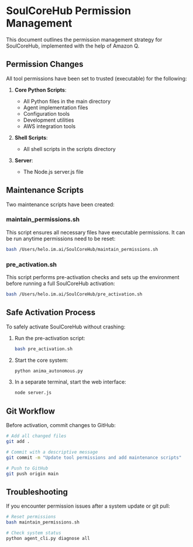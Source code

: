 # SoulCoreHub Permission Management

This document outlines the permission management strategy for SoulCoreHub, implemented with the help of Amazon Q.

## Permission Changes

All tool permissions have been set to trusted (executable) for the following:

1. **Core Python Scripts**:
   - All Python files in the main directory
   - Agent implementation files
   - Configuration tools
   - Development utilities
   - AWS integration tools

2. **Shell Scripts**:
   - All shell scripts in the scripts directory

3. **Server**:
   - The Node.js server.js file

## Maintenance Scripts

Two maintenance scripts have been created:

### maintain_permissions.sh

This script ensures all necessary files have executable permissions. It can be run anytime permissions need to be reset:

```bash
bash /Users/helo.im.ai/SoulCoreHub/maintain_permissions.sh
```

### pre_activation.sh

This script performs pre-activation checks and sets up the environment before running a full SoulCoreHub activation:

```bash
bash /Users/helo.im.ai/SoulCoreHub/pre_activation.sh
```

## Safe Activation Process

To safely activate SoulCoreHub without crashing:

1. Run the pre-activation script:
   ```bash
   bash pre_activation.sh
   ```

2. Start the core system:
   ```bash
   python anima_autonomous.py
   ```

3. In a separate terminal, start the web interface:
   ```bash
   node server.js
   ```

## Git Workflow

Before activation, commit changes to GitHub:

```bash
# Add all changed files
git add .

# Commit with a descriptive message
git commit -m "Update tool permissions and add maintenance scripts"

# Push to GitHub
git push origin main
```

## Troubleshooting

If you encounter permission issues after a system update or git pull:

```bash
# Reset permissions
bash maintain_permissions.sh

# Check system status
python agent_cli.py diagnose all
```
